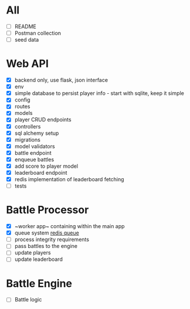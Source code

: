 # All

- [ ] README
- [ ] Postman collection
- [ ] seed data

# Web API

- [x] backend only, use flask, json interface
- [x] env
- [x] simple database to persist player info - start with sqlite, keep it simple
- [x] config
- [X] routes
- [X] models
- [x] player CRUD endpoints
- [x] controllers
- [x] sql alchemy setup
- [x] migrations
- [x] model validators
- [x] battle endpoint
- [x] enqueue battles
- [x] add score to player model
- [x] leaderboard endpoint
- [x] redis implementation of leaderboard fetching
- [ ] tests

# Battle Processor

- [x] ~worker app~ containing within the main app
- [x] queue system [redis queue](https://python-rq.org/)
- [ ] process integrity requirements
- [ ] pass battles to the engine
- [ ] update players
- [ ] update leaderboard

# Battle Engine

- [ ] Battle logic

